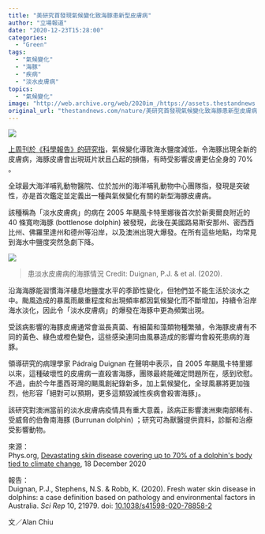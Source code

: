 ```yaml
---
title: "美研究首發現氣候變化致海豚患新型皮膚病"
author: "立場報道"
date: "2020-12-23T15:28:00"
categories:
  - "Green"
tags:
  - "氣候變化"
  - "海豚"
  - "疾病"
  - "淡水皮膚病"
topics:
  - "氣候變化"
image: "http://web.archive.org/web/2020im_/https://assets.thestandnews.com/media/photos/20201223-07_csM5v_roaoh7G.png"
original_url: "thestandnews.com/nature/美研究首發現氣候變化致海豚患新型皮膚病"
---
```

![](http://web.archive.org/web/2020im_/https://assets.thestandnews.com/media/photos/20201223-07_csM5v_roaoh7G.png)

[上周刊於《科學報告》的研究指](http://web.archive.org/web/20211229132652/https://doi.org/10.1038/s41598-020-78858-2)，氣候變化導致海水鹽度減低，令海豚出現全新的皮膚病，海豚皮膚會出現斑片狀且凸起的損傷，有時受影響皮膚更佔全身的 70% 。

全球最大海洋哺乳動物醫院、位於加州的海洋哺乳動物中心團隊指，發現是突破性，亦是首次鑑定並定義出一種與氣候變化有關的新型海豚皮膚病。

該種稱為「淡水皮膚病」的病在 2005 年颶風卡特里娜後首次於新奧爾良附近的 40 條寬吻海豚 (bottlenose dolphin) 被發現，此後在美國路易斯安那州、密西西比州、佛羅里達州和德州等沿岸，以及澳洲出現大爆發。在所有這些地點，均常見到海水中鹽度突然急劇下降。

![](http://web.archive.org/web/2020im_/https://assets.thestandnews.com/media/photos/ezgif-3-f65b8595f0d0_fnIZx_P7jr82i.jpg)
> 患淡水皮膚病的海豚情況 Credit: Duignan, P.J. & et al. (2020).

沿海海豚能習慣海洋棲息地鹽度水平的季節性變化，但牠們並不能生活於淡水之中。颱風造成的暴風雨嚴重程度和出現頻率都因氣候變化而不斷增加，持續令沿岸海水淡化，因此令「淡水皮膚病」的爆發在海豚中更為頻繁出現。

受該病影響的海豚皮膚通常會滋長真菌、有細菌和藻類物種繁殖，令海豚皮膚有不同的黃色、綠色或橙色變色，這些感染連同由風暴造成的影響均會殺死患病的海豚。

領導研究的病理學家 Pádraig Duignan 在聲明中表示，自 2005 年颶風卡特里娜以來，這種破壞性的皮膚病一直殺害海豚，團隊最終能確定問題所在，感到欣慰。不過，由於今年墨西哥灣的颶風創紀錄新多，加上氣候變化，全球風暴將更加強烈，他形容「絕對可以預期，更多這類毀滅性疾病會殺害海豚」。

該研究對澳洲當前的淡水皮膚病疫情具有重大意義，該病正影響澳洲東南部稀有、受威脅的伯魯南海豚 (Burrunan dolphin) ；研究可為獸醫提供資料，診斷和治療受影響動物。

來源：  
Phys.org, [Devastating skin disease covering up to 70% of a dolphin's body tied to climate change](http://web.archive.org/web/20211229132652/https://phys.org/news/2020-12-devastating-skin-disease-dolphin-body.html), 18 December 2020

報告：  
Duignan, P.J., Stephens, N.S. & Robb, K. (2020). Fresh water skin disease in dolphins: a case definition based on pathology and environmental factors in Australia. _Sci Rep_ 10, 21979. doi: [10.1038/s41598-020-78858-2](http://web.archive.org/web/20211229132652/https://doi.org/10.1038/s41598-020-78858-2)

文／Alan Chiu